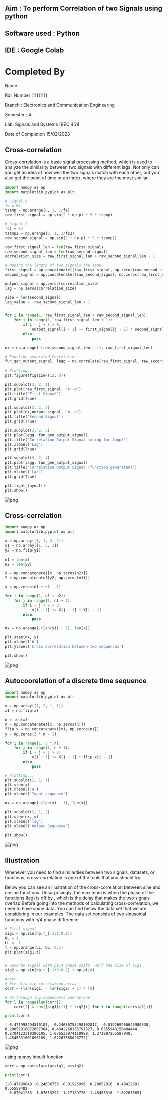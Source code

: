 ## Aim : To perform Correlation of two Signals using python 
## Software used  : Python
## IDE : Google Colab

# Completed By
Name : 

Roll Number :11111111

Branch : Electronics and Communication Engineering

Semester : 4

Lab: Signals and Systems (BEC 451)

Date of Completion 15/02/2023

## Cross-correlation
Cross-correlation is a basic signal processing method, which is used to analyze the similarity between two signals with different lags. Not only can you get an idea of how well the two signals match with each other, but you also get the point of time or an index, where they are the most similar.


```python
import numpy as np
import matplotlib.pyplot as plt

# Signal-1
fs = 64
tsamp = np.arange(0, 1, 1/fs)
raw_first_signal = np.sin(2 * np.pi * 5 * tsamp)

# Signal-2
fs2 = 64
tsamp2 = np.arange(0, 1, 1/fs2)
raw_second_signal = np.sin(2 * np.pi * 5 * tsamp2)

raw_first_signal_len = len(raw_first_signal)
raw_second_signal_len = len(raw_second_signal)
correlation_size = raw_first_signal_len + raw_second_signal_len - 1

# Making the length of two signals the same
first_signal = np.concatenate([raw_first_signal, np.zeros(raw_second_signal_len)])
second_signal = np.concatenate([raw_second_signal, np.zeros(raw_first_signal_len)])

output_signal = np.zeros(correlation_size)
lag = np.zeros(correlation_size)

size = len(second_signal)
lag_value = -raw_second_signal_len + 1


for i in range(1, raw_first_signal_len + raw_second_signal_len):
    for j in range(1, raw_first_signal_len + 1):
        if i - j + 1 > 0:
            output_signal[i - 1] += first_signal[j - 1] * second_signal[i - j]
        else:
            pass

nx = np.arange(-(raw_second_signal_len - 1), raw_first_signal_len)

# Function-generated Correlation
fun_gen_output_signal, lagg = np.correlate(raw_first_signal, raw_second_signal, mode='full'), np.arange(-(raw_first_signal_len - 1), raw_second_signal_len)

# Plotting...
plt.figure(figsize=(12, 8))

plt.subplot(3, 2, 1)
plt.plot(raw_first_signal, "r--o")
plt.title('First Signal')
plt.grid(True)

plt.subplot(3, 2, 2)
plt.plot(nx,output_signal, "b--o")
plt.title('Second Signal')
plt.grid(True)

plt.subplot(3, 2, 3)
plt.plot(lagg, fun_gen_output_signal)
plt.title('Correlation Output Signal (using for loop)')
plt.xlabel('Lag')
plt.grid(True)

plt.subplot(3, 2, 4)
plt.plot(lagg, fun_gen_output_signal)
plt.title('Correlation Output Signal (function generated)')
plt.xlabel('Lag')
plt.grid(True)

plt.tight_layout()
plt.show()

```


    
![png](output_2_0.png)
    


## Cross-correlation 


```python
import numpy as np
import matplotlib.pyplot as plt

x = np.array([1, 1, 2, 2])
y1 = np.array([1, 3, 1])
y2 = np.flip(y1)

n1 = len(x)
n2 = len(y2)

X = np.concatenate([x, np.zeros(n2)])
Y = np.concatenate([y2, np.zeros(n1)])

y = np.zeros(n1 + n2 - 1)

for i in range(1, n1 + n2):
    for j in range(1, n1 + 1):
        if i - j + 1 > 0:
            y[i - 1] += X[j - 1] * Y[i - j]
        else:
            pass

nx = np.arange(-(len(y1) - 1), len(x))

plt.stem(nx, y)
plt.xlabel('b')
plt.ylabel('Cross-correlation between two sequences')

plt.show()

```


    
![png](output_4_0.png)
    


## Autocoorelation of a discrete time sequence


```python
import numpy as np
import matplotlib.pyplot as plt

x = np.array([1, 2, 1, 1])
x1 = np.flip(x)

n = len(x)
X = np.concatenate([x, np.zeros(n)])
flip_x = np.concatenate([x1, np.zeros(n)])
y = np.zeros(2 * n - 1)

for i in range(1, 2 * n):
    for j in range(1, n + 1):
        if i - j + 1 > 0:
            y[i - 1] += X[j - 1] * flip_x[i - j]
        else:
            pass

# Plotting...
plt.subplot(2, 1, 1)
plt.stem(x)
plt.xlabel('a')
plt.ylabel('Input sequence')

nx = np.arange(-(len(x) - 1), len(x))

plt.subplot(2, 1, 2)
plt.stem(nx, y)
plt.xlabel('lag')
plt.ylabel('Output Sequence')

plt.show()

```


    
![png](output_6_0.png)
    


## Illustration
Whenever you need to find similarities between two signals, datasets, or functions, cross-correlation is one of the tools that you should try.

Below you can see an illustration of the cross-correlation between sine and cosine functions. Unsurprisingly, the maximum is when the phase of the functions (lag) is off by , which is the delay that makes the two signals overlap
Before going into the methods of calculating cross-correlation, we need to have some data. You can find below the data set that we are considering in our examples. The data set consists of two sinusoidal functions with  $\pi/4$ phase difference.


```python
# First signal 
sig1 = np.sin(np.r_[-1:1:0.1])
UL = 1
LL = -1
t = np.arange(LL, UL, 0.1)
plt.plot(sig1,t)


# Seconds signal with pi/4 phase shift. Half the size of sig1
sig2 = np.sin(np.r_[-1:0:0.1] + np.pi/4)

#corr
# Pre-allocate correlation array
corr = (len(sig1) - len(sig2) + 1) * [0]

# Go through lag components one-by-one
for l in range(len(corr)):
    corr[l] = sum([sig1[i+l] * sig2[i] for i in range(len(sig2))])

print(corr)
```

    [-0.471998494510103, -0.24686753498102817, -0.019269956645980538, 0.20852016072607304, 0.4342268135797527, 0.6555948156484444, 0.8704123310300105, 1.076532974119988, 1.271897255587048, 1.4545531601096169, 1.62267565026772]
    


    
![png](output_8_1.png)
    


using numpy inbuilt function


```python
corr = np.correlate(a=sig1, v=sig2)

print(corr)
```

    [-0.47199849 -0.24686753 -0.01926996  0.20852016  0.43422681  0.65559482
      0.87041233  1.07653297  1.27189726  1.45455316  1.62267565]
    
